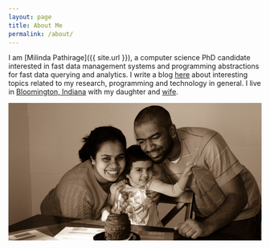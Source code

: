 ```yaml
---
layout: page
title: About Me
permalink: /about/
---
```


I am [Milinda Pathirage]({{ site.url }}), a computer science PhD candidate interested in fast data management systems and programming abstractions for fast data querying and analytics. I write a blog [here](/blog) about interesting topics related to my research, programming and technology in general. I live in [Bloomington, Indiana](https://en.wikipedia.org/wiki/Bloomington,_Indiana) with my daughter and [wife](http://samitha.pathirage.org). 

![Me, my wife and daughter](/img/family.png)

